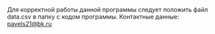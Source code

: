 Для корректной работы данной программы следует положить файл data.csv в папку с кодом программы.
Контактные данные: pavels21@bk.ru
